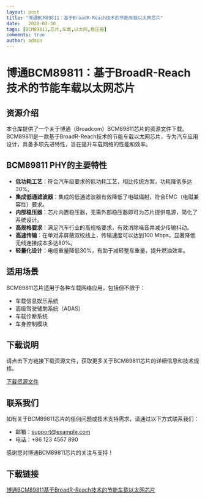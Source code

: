 ```yaml
---
layout: post
title: "博通BCM89811：基于BroadR-Reach技术的节能车载以太网芯片"
date:   2020-03-30
tags: [BCM89811,芯片,车载,以太网,稳压器]
comments: true
author: admin
---
```

# 博通BCM89811：基于BroadR-Reach技术的节能车载以太网芯片

## 资源介绍

本仓库提供了一个关于博通（Broadcom）BCM89811芯片的资源文件下载。BCM89811是一款基于BroadR-Reach技术的节能车载以太网芯片，专为汽车应用设计，具备多项先进特性，旨在提升车载网络的性能和效率。

## BCM89811 PHY的主要特性

- **低功耗工艺**：符合汽车级要求的低功耗工艺，相比传统方案，功耗降低多达30%。
- **集成低通滤波器**：集成的低通滤波器有效降低了电磁辐射，符合EMC（电磁兼容性）要求。
- **内部稳压器**：芯片内置稳压器，无需外部稳压器即可为芯片提供电源，简化了系统设计。
- **高规格要求**：满足汽车行业的高规格要求，有效消除噪音并减少传输抖动。
- **高速传输**：在单对非屏蔽双绞线上，传输速度可以达到100 Mbps，显著降低无线连接成本多达80%。
- **轻量化设计**：电缆重量降低30%，有助于减轻整车重量，提升燃油效率。

## 适用场景

BCM89811芯片适用于各种车载网络应用，包括但不限于：

- 车载信息娱乐系统
- 高级驾驶辅助系统（ADAS）
- 车载诊断系统
- 车身控制模块

## 下载说明

请点击下方链接下载资源文件，获取更多关于BCM89811芯片的详细信息和技术规格。

[下载资源文件](#)

## 联系我们

如有关于BCM89811芯片的任何问题或技术支持需求，请通过以下方式联系我们：

- 邮箱：support@example.com
- 电话：+86 123 4567 890

感谢您对博通BCM89811芯片的关注与支持！

## 下载链接

[博通BCM89811基于BroadR-Reach技术的节能车载以太网芯片](https://pan.quark.cn/s/679361cffc16)